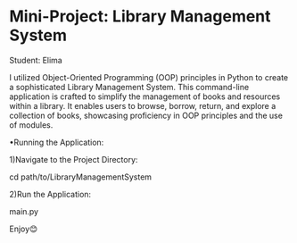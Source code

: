 # Mini-Project: Library Management System

Student: Elima

I utilized Object-Oriented Programming (OOP) principles in Python to create a sophisticated Library Management System. This command-line application is crafted to simplify the management of books and resources within a library. It enables users to browse, borrow, return, and explore a collection of books, showcasing proficiency in OOP principles and the use of modules.

•Running the Application:

1)Navigate to the Project Directory:

cd path/to/LibraryManagementSystem

2)Run the Application:

main.py

Enjoy😊
